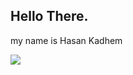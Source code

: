 ## Hello There.
my name is Hasan Kadhem

![](http://github-profile-summary-cards.vercel.app/api/cards/repos-per-language?username=HassanAliKadhem&theme=github)

<!-- 
![](http://github-profile-summary-cards.vercel.app/api/cards/profile-details?username=HassanAliKadhem&theme=github)

![](http://github-profile-summary-cards.vercel.app/api/cards/most-commit-language?username=HassanAliKadhem&theme=github)

![](http://github-profile-summary-cards.vercel.app/api/cards/stats?username=HassanAliKadhem&theme=github)

![](http://github-profile-summary-cards.vercel.app/api/cards/productive-time?username=HassanAliKadhem&theme=github&utcOffset=8) -->